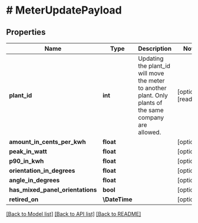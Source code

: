 # # MeterUpdatePayload

## Properties

Name | Type | Description | Notes
------------ | ------------- | ------------- | -------------
**plant_id** | **int** | Updating the plant_id will move the meter to another plant. Only plants of the same company are allowed. | [optional] [readonly]
**amount_in_cents_per_kwh** | **float** |  | [optional]
**peak_in_watt** | **float** |  | [optional]
**p90_in_kwh** | **float** |  | [optional]
**orientation_in_degrees** | **float** |  | [optional]
**angle_in_degrees** | **float** |  | [optional]
**has_mixed_panel_orientations** | **bool** |  | [optional]
**retired_on** | **\DateTime** |  | [optional]

[[Back to Model list]](../../README.md#models) [[Back to API list]](../../README.md#endpoints) [[Back to README]](../../README.md)
